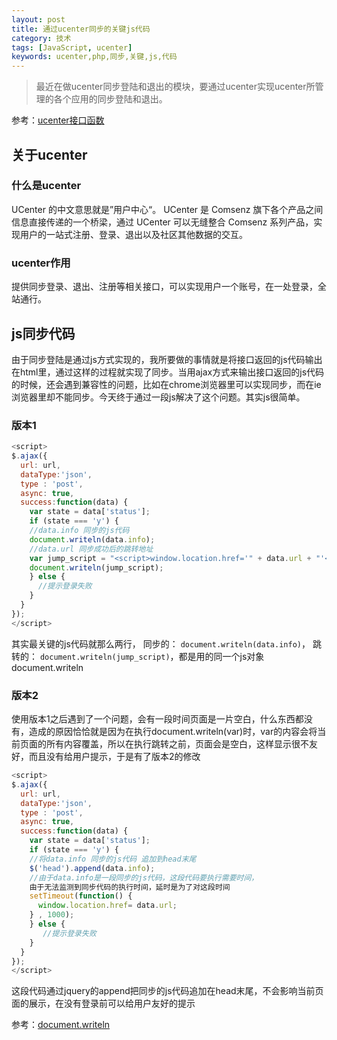 ```yaml
---
layout: post
title: 通过ucenter同步的关键js代码
category: 技术
tags: [JavaScript, ucenter]
keywords: ucenter,php,同步,关键,js,代码
---
```



> 最近在做ucenter同步登陆和退出的模块，要通过ucenter实现ucenter所管理的各个应用的同步登陆和退出。

参考：[ucenter接口函数](http://faq.comsenz.com/library/UCenter/interface/interface_user.htm)

## 关于ucenter

### 什么是ucenter
UCenter 的中文意思就是”用户中心“。 UCenter 是 Comsenz 旗下各个产品之间信息直接传递的一个桥梁，通过 UCenter 可以无缝整合 Comsenz 系列产品，实现用户的一站式注册、登录、退出以及社区其他数据的交互。

### ucenter作用
提供同步登录、退出、注册等相关接口，可以实现用户一个账号，在一处登录，全站通行。

## js同步代码
由于同步登陆是通过js方式实现的，我所要做的事情就是将接口返回的js代码输出在html里，通过这样的过程就实现了同步。当用ajax方式来输出接口返回的js代码的时候，还会遇到兼容性的问题，比如在chrome浏览器里可以实现同步，而在ie浏览器里却不能同步。今天终于通过一段js解决了这个问题。其实js很简单。

### 版本1
```javascript
<script>
$.ajax({
  url: url,
  dataType:'json',
  type : 'post',
  async: true,
  success:function(data) {
    var state = data['status'];
    if (state === 'y') {
    //data.info 同步的js代码
    document.writeln(data.info);
    //data.url 同步成功后的跳转地址
    var jump_script = "<script>window.location.href='" + data.url + "'<\/script>";
    document.writeln(jump_script);
    } else {
      //提示登录失败
    }
  }
});
</script>
```

其实最关键的js代码就那么两行， 同步的：  ```document.writeln(data.info)```， 跳转的： ```document.writeln(jump_script)```，都是用的同一个js对象 document.writeln

### 版本2
使用版本1之后遇到了一个问题，会有一段时间页面是一片空白，什么东西都没有，造成的原因恰恰就是因为在执行document.writeln(var)时，var的内容会将当前页面的所有内容覆盖，所以在执行跳转之前，页面会是空白，这样显示很不友好，而且没有给用户提示，于是有了版本2的修改

```javascript
<script>
$.ajax({
  url: url,
  dataType:'json',
  type : 'post',
  async: true,
  success:function(data) {
    var state = data['status'];
    if (state === 'y') {
    //将data.info 同步的js代码 追加到head末尾
    $('head').append(data.info);
    //由于data.info是一段同步的js代码，这段代码要执行需要时间，
    由于无法监测到同步代码的执行时间，延时是为了对这段时间
    setTimeout(function() {
      window.location.href= data.url;
    } , 1000);
    } else {
       //提示登录失败
    }
  }
});
</script>
```

这段代码通过jquery的append把同步的js代码追加在head末尾，不会影响当前页面的展示，在没有登录前可以给用户友好的提示


参考：[document.writeln](https://developer.mozilla.org/zh-CN/docs/Web/API/document.writeln#Parameters)
